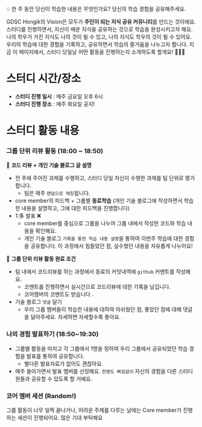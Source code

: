 
💡 한 주 동안 당신이 학습한 내용은 무엇인가요? 당신의 학습 경험을 공유해주세요.


GDSC Hongik의 Vision은 모두가 **주인이 되는 지식 공유 커뮤니티**를 만드는 것이에요.
스터디를 진행하면서, 자신이 배운 지식을 공유하는 것으로 학습을 완성시키고자 해요.
나의 학우가 가진 지식도 나의 것이 될 수 있고, 나의 지식도 학우의 것이 될 수 있어요.
우리의 학습에 대한 경험을 기록하고, 공유하면서 학습의 즐거움을 나누고자 합니다.
지금 이 페이지에서, 스터디 당일날 어떤 활동을 진행하는지 소개하도록 할게요! 👩🏻‍🚀


# 스터디 시간/장소

- **스터디 진행 일시** : 매주 금요일 오후 6시
- **스터디 진행 장소** : 매주 화요일 공지!

# 스터디 활동 내용

### 그룹 단위 리뷰 활동 (18:00 ~ 18:50)

🌠 **코드 리뷰 + 개인 기술 블로그 글 설명**
- 전 주에 주어진 과제를 수행하고, 스터디 당일 자신이 수행한 과제를 팀 단위로 평가합니다.
    - 팀은 매주 `랜덤으로 매칭`됩니다.
- core member의 피드백 + 그룹별 **동료학습**  (개인 기술 블로그에 작성하면서 학습한 내용을 설명하고, 그에 대한 피드백을 진행합니다)
- 1:多 발표 ❌
    - core member를 중심으로 그룹을 나누어 그룹 내에서 작성한 코드와 학습 내용을 확인해요.
    - 개인 기술 블로그 `기록을 통한 학습 내용 설명`을 통하여 이번주 학습에 대한 경험을 공유합니다. 이 과정에서 힘들었던 점, 실수했던 내용을 자유롭게 나누어요!

💚 **그룹 단위 리뷰 활동 완료 조건** 

- 팀 내에서 코드리뷰를 하는 과정에서 동료의 커밋내역에 `github` 커멘트를 작성해요. 
    - 코멘트를 진행하면서 실시간으로 코드리뷰에 대한 기록을 남깁니다.
    - 코어멤버의 코멘트도 받습니다 .
- 기술 블로그 `댓글` 달기
    - 우리 그룹 멤버들이 학습한 내용에 대하여 아쉬웠던 점, 좋았던 점에 대해 댓글을 달아주세요. 자세하면 자세할수록 좋아요.

### 나의 경험 발표하기 (18:50~19:30)

- 그룹별 활동을 마치고 각 그룹에서 1명을 정하여 우리 그룹에서 공유되었던 학습 경험을 발표를 통하여 공유합니다.
    - 별다른 발표자료가 없어도 괜찮아요.
- 매주 돌아가면서 발표 멤버를 선정해요. `한명도 빠짐없이` 자신의 경험을 다른 스터디원들과 공유할 수 있도록 할 거예요.

### 코어 멤버 세션 (Random!)

그룹 활동이 너무 일찍 끝나거나, 어려운 주제를 다루는 날에는 Core member가 진행하는 세션이 진행되어요. 많은 기대 부탁해요
